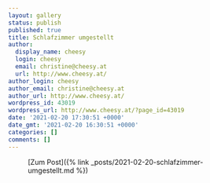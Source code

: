 ```yaml
---
layout: gallery
status: publish
published: true
title: Schlafzimmer umgestellt
author:
  display_name: cheesy
  login: cheesy
  email: christine@cheesy.at
  url: http://www.cheesy.at/
author_login: cheesy
author_email: christine@cheesy.at
author_url: http://www.cheesy.at/
wordpress_id: 43019
wordpress_url: http://www.cheesy.at/?page_id=43019
date: '2021-02-20 17:30:51 +0000'
date_gmt: '2021-02-20 16:30:51 +0000'
categories: []
comments: []
---
```

<!-- wp:core-embed/wordpress {"url":"http://www.cheesy.at/2021/02/schlafzimmer-umgestellt/","type":"rich","providerNameSlug":"cheesy-at","className":""} -->
<figure class="wp-block-embed-wordpress wp-block-embed is-type-rich is-provider-cheesy-at">
<div class="wp-block-embed__wrapper">
[Zum Post]({% link _posts/2021-02-20-schlafzimmer-umgestellt.md %})
</div>
</figure>
<!-- /wp:core-embed/wordpress -->
<!-- wp:paragraph --><!-- /wp:paragraph -->
